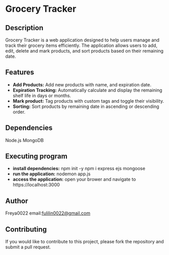 # Grocery Tracker

## Description
Grocery Tracker is a web application designed to help users manage and track their grocery items efficiently. The application allows users to add, edit, delete and mark products, and sort products based on their remaining date.

## Features
- **Add Products:** Add new products with name, and expiration date.
- **Expiration Tracking:** Automatically calculate and display the remaining shelf life in days or months.
- **Mark product:** Tag products with custom tags and toggle their visibility.
- **Sorting:** Sort products by remaining date in ascending or descending order.

## Dependencies
Node.js
MongoDB

## Executing program
- **install dependencies:** npm init -y  npm i express ejs mongoose
- **run the application:** nodemon app.js
- **access the application:** open your brower and navigate to https://localhost:3000

## Author
Freya0022 email:fulilin0022@gmail.com

## Contributing
If you would like to contribute to this project, please fork the repository and submit a pull request.
